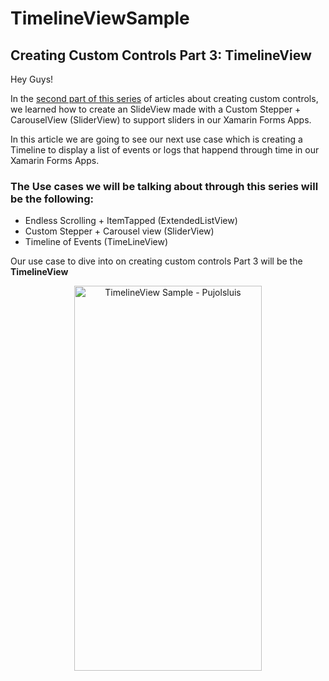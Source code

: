 # TimelineViewSample
## Creating Custom Controls Part 3: TimelineView

Hey Guys!

In the [second part of this series](https://www.pujolsluis.com/creating-custom-controls-part-2-sliderview/) of articles about creating custom controls, we learned how to create an SlideView made with a Custom Stepper + CarouselView (SliderView) to support sliders in our Xamarin Forms Apps.

In this article we are going to see our next use case which is creating a Timeline to display a list of events or logs that happend through time in our Xamarin Forms Apps.

### The Use cases we will be talking about through this series will be the following:

- Endless Scrolling + ItemTapped (ExtendedListView)
- Custom Stepper + Carousel view (SliderView)
- Timeline of Events (TimeLineView)
 
Our use case to dive into on creating custom controls Part 3 will be the **TimelineView**

<p align="center">
<img src="https://github.com/Pujolsluis/TimelineViewSample/blob/master/Art/timelinecontrol.gif" height="616" width="300" title="TimelineView Sample - Pujolsluis"/>
</p>
